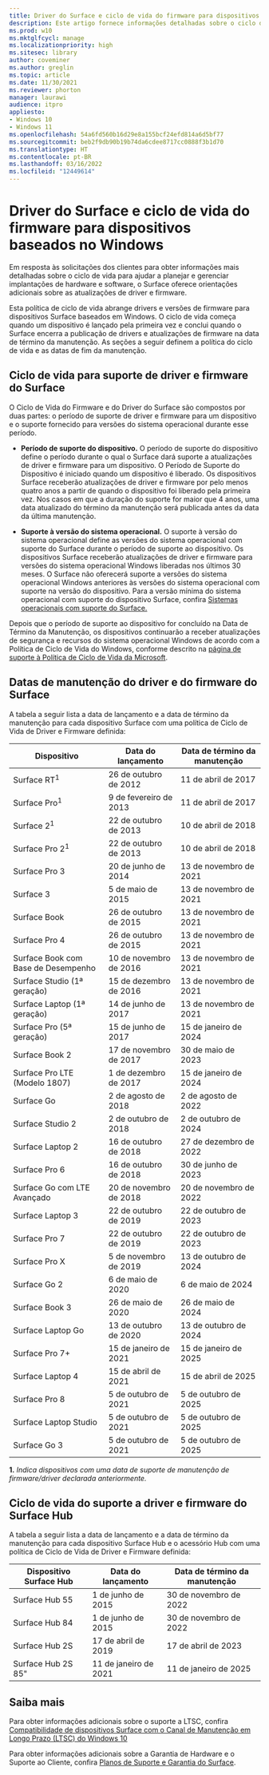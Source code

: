 ```yaml
---
title: Driver do Surface e ciclo de vida do firmware para dispositivos baseados no Windows
description: Este artigo fornece informações detalhadas sobre o ciclo de vida para ajudar a planejar e gerenciar implantações de hardware e software.
ms.prod: w10
ms.mktglfcycl: manage
ms.localizationpriority: high
ms.sitesec: library
author: coveminer
ms.author: greglin
ms.topic: article
ms.date: 11/30/2021
ms.reviewer: phorton
manager: laurawi
audience: itpro
appliesto:
- Windows 10
- Windows 11
ms.openlocfilehash: 54a6fd560b16d29e8a155bcf24efd814a6d5bf77
ms.sourcegitcommit: beb2f9db90b19b74da6cdee8717cc0888f3b1d70
ms.translationtype: HT
ms.contentlocale: pt-BR
ms.lasthandoff: 03/16/2022
ms.locfileid: "12449614"
---
```

# <a name="surface-driver-and-firmware-lifecycle-for-windows-based-devices"></a>Driver do Surface e ciclo de vida do firmware para dispositivos baseados no Windows
 
Em resposta às solicitações dos clientes para obter informações mais detalhadas sobre o ciclo de vida para ajudar a planejar e gerenciar implantações de hardware e software, o Surface oferece orientações adicionais sobre as atualizações de driver e firmware.
 
Esta política de ciclo de vida abrange drivers e versões de firmware para dispositivos Surface baseados em Windows. O ciclo de vida começa quando um dispositivo é lançado pela primeira vez e conclui quando o Surface encerra a publicação de drivers e atualizações de firmware na data de término da manutenção. As seções a seguir definem a política do ciclo de vida e as datas de fim da manutenção.

## <a name="surface-driver-and-firmware-support-lifecycle"></a>Ciclo de vida para suporte de driver e firmware do Surface
 
O Ciclo de Vida do Firmware e do Driver do Surface são compostos por duas partes: o período de suporte de driver e firmware para um dispositivo e o suporte fornecido para versões do sistema operacional durante esse período.

- **Período de suporte do dispositivo.** O período de suporte do dispositivo define o período durante o qual o Surface dará suporte a atualizações de driver e firmware para um dispositivo. O Período de Suporte do Dispositivo é iniciado quando um dispositivo é liberado. Os dispositivos Surface receberão atualizações de driver e firmware por pelo menos quatro anos a partir de quando o dispositivo foi liberado pela primeira vez. Nos casos em que a duração do suporte for maior que 4 anos, uma data atualizado do término da manutenção será publicada antes da data da última manutenção.

- **Suporte à versão do sistema operacional.** O suporte à versão do sistema operacional define as versões do sistema operacional com suporte do Surface durante o período de suporte ao dispositivo. Os dispositivos Surface receberão atualizações de driver e firmware para versões do sistema operacional Windows liberadas nos últimos 30 meses. O Surface não oferecerá suporte a versões do sistema operacional Windows anteriores às versões do sistema operacional com suporte na versão do dispositivo. Para a versão mínima do sistema operacional com suporte do dispositivo Surface, confira [Sistemas operacionais com suporte do Surface.](https://support.microsoft.com/help/2858199/surface-supported-operating-systems)  

 
Depois que o período de suporte ao dispositivo for concluído na Data de Término da Manutenção, os dispositivos continuarão a receber atualizações de segurança e recursos do sistema operacional Windows de acordo com a Política de Ciclo de Vida do Windows, conforme descrito na [página de suporte à Política de Ciclo de Vida da Microsoft](https://support.microsoft.com/hub/4095338/microsoft-lifecycle-policy).
 

## <a name="surface-driver-and-firmware-servicing-dates"></a>Datas de manutenção do driver e do firmware do Surface

A tabela a seguir lista a data de lançamento e a data de término da manutenção para cada dispositivo Surface com uma política de Ciclo de Vida de Driver e Firmware definida:
 

 Dispositivo                             | Data do lançamento | Data de término da manutenção |
| ---------------------------------- | ------------ | --------------------- |
| Surface RT<sup>1</sup>             | 26 de outubro de 2012   | 11 de abril de 2017             |
| Surface Pro<sup>1</sup>            | 9 de fevereiro de 2013     | 11 de abril de 2017             |
| Surface 2<sup>1</sup>              | 22 de outubro de 2013   | 10 de abril de 2018             |
| Surface Pro 2<sup>1</sup>          | 22 de outubro de 2013   | 10 de abril de 2018             |
| Surface Pro 3                      | 20 de junho de 2014    | 13 de novembro de 2021            |
| Surface 3                          | 5 de maio de 2015     | 13 de novembro de 2021            |
| Surface Book                       | 26 de outubro de 2015   | 13 de novembro de 2021            |
| Surface Pro 4                      | 26 de outubro de 2015   | 13 de novembro de 2021            |
| Surface Book com Base de Desempenho | 10 de novembro de 2016   | 13 de novembro de 2021            |
| Surface Studio (1ª geração)           | 15 de dezembro de 2016   | 13 de novembro de 2021            |
| Surface Laptop (1ª geração)           | 14 de junho de 2017    | 13 de novembro de 2021            |
| Surface Pro (5ª geração)              | 15 de junho de 2017    | 15 de janeiro de 2024            |
| Surface Book 2                     | 17 de novembro de 2017   | 30 de maio de 2023            |
| Surface Pro LTE (Modelo 1807)       | 1 de dezembro de 2017    | 15 de janeiro de 2024             |
| Surface Go                         | 2 de agosto de 2018     | 2 de agosto de 2022              |
| Surface Studio 2                   | 2 de outubro de 2018    | 2 de outubro de 2024             |
| Surface Laptop 2                   | 16 de outubro de 2018   | 27 de dezembro de 2022            |
| Surface Pro 6                      | 16 de outubro de 2018   | 30 de junho de 2023           |
| Surface Go com LTE Avançado       | 20 de novembro de 2018   | 20 de novembro de 2022            |
| Surface Laptop 3                   | 22 de outubro de 2019   | 22 de outubro de 2023            |
| Surface Pro 7                      | 22 de outubro de 2019   | 22 de outubro de 2023            |
| Surface Pro X                      | 5 de novembro de 2019    | 13 de outubro de 2024             |
| Surface Go 2                       | 6 de maio de 2020     | 6 de maio de 2024              |
| Surface Book 3                     | 26 de maio de 2020    | 26 de maio de 2024             |
| Surface Laptop Go                  | 13 de outubro de 2020   | 13 de outubro de 2024            |
| Surface Pro 7+                     | 15 de janeiro de 2021 | 15 de janeiro de 2025 |
| Surface Laptop 4                   | 15 de abril de 2021   | 15 de abril de 2025 |
| Surface Pro 8                      | 5 de outubro de 2021   |5 de outubro de 2025|
| Surface Laptop Studio              | 5 de outubro de 2021   |5 de outubro de 2025|
| Surface Go 3                       | 5 de outubro de 2021   |5 de outubro de 2025|

 **1.** *Indica dispositivos com uma data de suporte de manutenção de firmware/driver declarada anteriormente.*

## <a name="surface-hub-driver-and-firmware-support-lifecycle"></a>Ciclo de vida do suporte a driver e firmware do Surface Hub

A tabela a seguir lista a data de lançamento e a data de término da manutenção para cada dispositivo Surface Hub e o acessório Hub com uma política de Ciclo de Vida de Driver e Firmware definida:
 

| Dispositivo Surface Hub     | Data do lançamento              | Data de término da manutenção   |
| ---------------------- | ------------------------- | ---------------------------- |
| Surface Hub 55         | 1 de junho de 2015              | 30 de novembro de 2022 |
| Surface Hub 84         | 1 de junho de 2015              | 30 de novembro de 2022 |
| Surface Hub 2S         | 17 de abril de 2019            | 17 de abril de 2023    |
| Surface Hub 2S 85"     | 11 de janeiro de 2021          | 11 de janeiro de 2025  | 
 
## <a name="learn-more"></a>Saiba mais

Para obter informações adicionais sobre o suporte a LTSC, confira [Compatibilidade de dispositivos Surface com o Canal de Manutenção em Longo Prazo (LTSC) do Windows 10](surface-device-compatibility-with-windows-10-ltsc.md)

Para obter informações adicionais sobre a Garantia de Hardware e o Suporte ao Cliente, confira [Planos de Suporte e Garantia do Surface](https://www.microsoft.com/surface/business/warranty-service-offerings-and-support).
